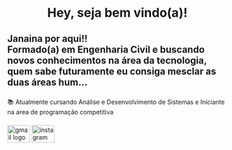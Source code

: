 <h1 align="center">Hey, seja bem vindo(a)!</h1>

###

<h2 align="left">Janaina por aqui!!<br>Formado(a) em Engenharia Civil e buscando novos conhecimentos na área da tecnologia,
  quem sabe futuramente eu consiga mesclar as duas áreas hum...</h2>

###

<p align="left">📚 Atualmente cursando Análise e Desenvolvimento de Sistemas e 
  Iniciante na area de programação competitiva</p>

###

<div align="left">
</div>

###

<div align="left">
  <img src="https://raw.githubusercontent.com/maurodesouza/profile-readme-generator/master/src/assets/icons/social/gmail/default.svg" width="52" height="40" alt="gmail logo"  />
  <img src="https://raw.githubusercontent.com/maurodesouza/profile-readme-generator/master/src/assets/icons/social/instagram/default.svg" width="52" height="40" alt="instagram logo"  />
</div>

###
